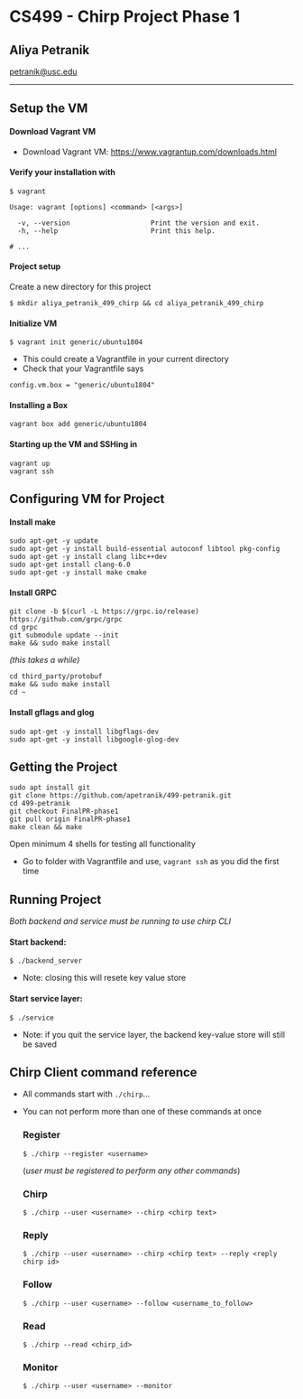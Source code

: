 # CS499 - Chirp Project Phase 1

## Aliya Petranik

petranik@usc.edu

---

## Setup the VM

#### Download Vagrant VM

- Download Vagrant VM:
  https://www.vagrantup.com/downloads.html

#### Verify your installation with

```
$ vagrant

Usage: vagrant [options] <command> [<args>]

  -v, --version                    Print the version and exit.
  -h, --help                       Print this help.

# ...
```

#### Project setup

Create a new directory for this project

    $ mkdir aliya_petranik_499_chirp && cd aliya_petranik_499_chirp

#### Initialize VM

    $ vagrant init generic/ubuntu1804

- This could create a Vagrantfile in your current directory
- Check that your Vagrantfile says

```
config.vm.box = "generic/ubuntu1804"
```

#### Installing a Box

    vagrant box add generic/ubuntu1804

#### Starting up the VM and SSHing in

```
vagrant up
vagrant ssh
```

## Configuring VM for Project

#### Install make

```
sudo apt-get -y update
sudo apt-get -y install build-essential autoconf libtool pkg-config
sudo apt-get -y install clang libc++dev
sudo apt-get install clang-6.0
sudo apt-get -y install make cmake
```

#### Install GRPC

```
git clone -b $(curl -L https://grpc.io/release) https://github.com/grpc/grpc
cd grpc
git submodule update --init
make && sudo make install
```

_(this takes a while)_

```
cd third_party/protobuf
make && sudo make install
cd ~
```

#### Install gflags and glog

```
sudo apt-get -y install libgflags-dev
sudo apt-get -y install libgoogle-glog-dev
```

## Getting the Project

```
sudo apt install git
git clone https://github.com/apetranik/499-petranik.git
cd 499-petranik
git checkout FinalPR-phase1
git pull origin FinalPR-phase1
make clean && make
```

Open minimum 4 shells for testing all functionality

- Go to folder with Vagrantfile and use, `vagrant ssh` as you did the first time

## Running Project

_Both backend and service must be running to use chirp CLI_

#### Start backend:

    $ ./backend_server

- Note: closing this will resete key value store

#### Start service layer:

    $ ./service

- Note: if you quit the service layer, the backend key-value store will still be saved

## Chirp Client command reference

- All commands start with `./chirp`...
- You can not perform more than one of these commands at once

  ### **Register**

      $ ./chirp --register <username>

  (_user must be registered to perform any other commands_)

  ### **Chirp**

      $ ./chirp --user <username> --chirp <chirp text>

  ### **Reply**

      $ ./chirp --user <username> --chirp <chirp text> --reply <reply chirp id>

  ### **Follow**

      $ ./chirp --user <username> --follow <username_to_follow>

  ### **Read**

      $ ./chirp --read <chirp_id>

  ### **Monitor**

      $ ./chirp --user <username> --monitor
